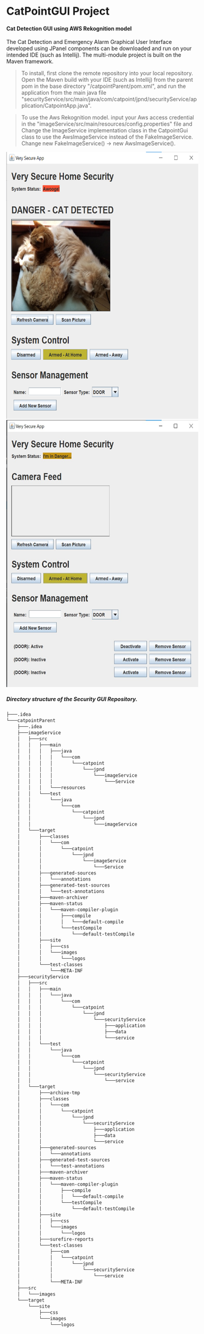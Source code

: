 # CatPointGUI Project
#### Cat Detection GUI using AWS Rekognition model

The Cat Detection and Emergency Alarm Graphical User Interface developed using JPanel components can be downloaded and run on your intended IDE (such as Intellij). The multi-module project is built on the Maven framework.

> To install, first clone the remote repository into your local repository. Open the Maven build with your IDE (such as Intellij) from the parent pom in the base   directory "/catpointParent/pom.xml", and run the application from the main java file "securityService/src/main/java/com/catpoint/jpnd/securityService/application/CatpointApp.java".


> To use the Aws Rekognition model. input your Aws access credential in the "imageService/src/main/resources/config.properties" file and Change the ImageService implementation class in the CatpointGui class to use the AwsImageService instead of the FakeImageService.
Change new FakeImageService() -> new AwsImageService().





<img src="https://github.com/CharlesIro1125/CatPointGUI_Project/blob/2773dd9d4d8b0126e55d83df8772d74ad11f48e1/catpointParent/src/images/cat_sensor1.png" alt="schema" width="600" height="700" />
<img src="https://github.com/CharlesIro1125/CatPointGUI_Project/blob/4e3a60cb0261d176eb50022b309818acf12669b2/catpointParent/src/images/cat_sensor2.jpg" alt="schema" width="600" height="700" />

##### Directory structure of the Security GUI Repository.

```
├───.idea
└───catpointParent
    ├───.idea
    ├───imageService
    │   ├───src
    │   │   ├───main
    │   │   │   ├───java
    │   │   │   │   └───com
    │   │   │   │       └───catpoint
    │   │   │   │           └───jpnd
    │   │   │   │               └───imageService
    │   │   │   │                   └───Service
    │   │   │   └───resources
    │   │   └───test
    │   │       └───java
    │   │           └───com
    │   │               └───catpoint
    │   │                   └───jpnd
    │   │                       └───imageService
    │   └───target
    │       ├───classes
    │       │   └───com
    │       │       └───catpoint
    │       │           └───jpnd
    │       │               └───imageService
    │       │                   └───Service
    │       ├───generated-sources
    │       │   └───annotations
    │       ├───generated-test-sources
    │       │   └───test-annotations
    │       ├───maven-archiver
    │       ├───maven-status
    │       │   └───maven-compiler-plugin
    │       │       ├───compile
    │       │       │   └───default-compile
    │       │       └───testCompile
    │       │           └───default-testCompile
    │       ├───site
    │       │   ├───css
    │       │   └───images
    │       │       └───logos
    │       └───test-classes
    │           └───META-INF
    ├───securityService
    │   ├───src
    │   │   ├───main
    │   │   │   └───java
    │   │   │       └───com
    │   │   │           └───catpoint
    │   │   │               └───jpnd
    │   │   │                   └───securityService
    │   │   │                       ├───application
    │   │   │                       ├───data
    │   │   │                       └───service
    │   │   └───test
    │   │       └───java
    │   │           └───com
    │   │               └───catpoint
    │   │                   └───jpnd
    │   │                       └───securityService
    │   │                           └───service
    │   └───target
    │       ├───archive-tmp
    │       ├───classes
    │       │   └───com
    │       │       └───catpoint
    │       │           └───jpnd
    │       │               └───securityService
    │       │                   ├───application
    │       │                   ├───data
    │       │                   └───service
    │       ├───generated-sources
    │       │   └───annotations
    │       ├───generated-test-sources
    │       │   └───test-annotations
    │       ├───maven-archiver
    │       ├───maven-status
    │       │   └───maven-compiler-plugin
    │       │       ├───compile
    │       │       │   └───default-compile
    │       │       └───testCompile
    │       │           └───default-testCompile
    │       ├───site
    │       │   ├───css
    │       │   └───images
    │       │       └───logos
    │       ├───surefire-reports
    │       └───test-classes
    │           ├───com
    │           │   └───catpoint
    │           │       └───jpnd
    │           │           └───securityService
    │           │               └───service
    │           └───META-INF
    ├───src
    │   └───images
    └───target
        └───site
            ├───css
            └───images
                └───logos
```
